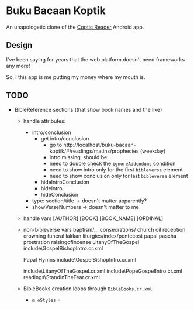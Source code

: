 # Buku Bacaan Koptik

An unapologetic clone of the [Coptic Reader](https://play.google.com/store/apps/details?id=com.app.copticreader&hl=en_US) Android app.

## Design
I've been saying for years that the web platform doesn't need frameworks any more!

So, I this app is me putting my money where my mouth is.

## TODO
- BibleReference sections (that show book names and the like)
	- handle attributes:
		- intro/conclusion
			- get intro/conclusion
				- go to http://localhost/buku-bacaan-koptik/#/readings/matins/prophecies (weekday)
				- intro missing. should be:
				- need to double check the `ignoreAddendums` condition
				- need to show intro only for the first `bibleverse` element
				- need to show conclusion only for last `bibleverse` element
			- hideIntroConclusion
			- hideIntro
			- hideConclusion
		- type: section/title -> doesn't matter apparently?
		- showVerseNumbers -> doesn't matter to me

	- handle vars
		[AUTHOR]
		[BOOK]
		[BOOK_NAME]
		[ORDINAL]

	- non-bibleverse vars
		baptism/...
		consecrations/
			church
			oil
			reception
		crowning
		funeral
		lakkan
		liturgies/index/pentecost
		papal
		pascha
		prostration
		raisingofincense
			LitanyOfTheGospel
				include\GospelBishopIntro.cr.xml

		Papal Hymns
			include\GospelBishopIntro.cr.xml

		include\LitanyOfTheGospel.cr.xml
		include\PopeGospelIntro.cr.xml
		readings\StandInTheFear.cr.xml

	- BibleBooks creation loops through `BibleBooks.cr.xml`
		- `m_oStyles` = <Style id>
			- <Introduction> & <Conclusion>
			- possible 3 languages
		- `m_oBooks` = <Book id style>
			- <Book> & <Author>
			- possible 3 languages
			- style attr is the link between <Style> & <Book>

- DONE - repository
	- network data source
	- internal data source

- DONE - translations

- DONE - SeasonEvaluator tests
	- isFeast blows up
		- in java, isFeast => Seasons.isSeason => Seasons.matchesCurrentSeason => SeasonEvaluator.checkCurrentSeason (including its leaves)
		- SeasonEvaluator.checkCurrentSeason is like a mini version of SeasonEvaluator.isCurrentSeason it only checks:
			- isSaintSeason
			- isForceSeason

## TODO 2: MOAR STUFF
- DONE - get intro/conclusion
	- go to http://localhost/buku-bacaan-koptik/#/readings/matins/prophecies (weekday)
	- DONE - intro missing. should be:
	- DONE - need to double check the `ignoreAddendums` condition
	- DONE - need to show intro only for the first `bibleverse` element
	- DONE - need to show conclusion only for last `bibleverse` element
	- DONE - need to use `innerHTML` instead of `outerHTML` for `bibleref` tag and set its `display` to `contents`
- DONE - go back after selecting a calendar date
- DONE - localize the dates using code (in home header + calendar header + each event entry) :'(
- support bible xml format in editor
- DONE - issue with nested bibleverse nodes "pascha\resurrection\Prophecies.cr.xml"
- DONE - menu
- bibleref title + outline

- DONE - combine bible chapters into a single document (similar to existing documents)
- hide outline button if empty

## Notes

## Environment Setup

### Decrypter App (Android)
- Android Studio should take care of everything
- Add the encrypted folders under the `app\src\main\assets` folder

### Decrypter (Java)
This one gave great results, but it failed to render some of the arabic characters (on Windows at least)
- Using VSCode, install the Java extension pack, and set the source/destination folders.

### web
No setup necessary! (That's a lie!!)
Just run index.html (or use IIS for example, create an application point it to the `web` folder, and just browse)

### editor
This is a document editor app where we can add new languages to the existing documents.
- open `index.html`, open the document, make the changes in the right-hand column, and save
- replace the old XML under `web/assets/documents/...` with the updated XML

### mobile
This is a Capacitor app that is used to create the actual Android app.
- run `npm install` (only after cloning the repo for the first time)
- run `npm run build`
- run `npx capacitor sync android`
- open Android Studio and build the app!

#### Generating App Icon & Splash Screen
- The `www/manifest.json` file is needed for the assets package to work!
- run the below command
```
npx @capacitor/assets generate --iconBackgroundColor #fff0d9 --iconBackgroundColorDark #fff0d9 --splashBackgroundColor #fff0d9 --splashBackgroundColorDark #fff0d9
```
More info [here](https://github.com/ionic-team/capacitor-assets)

### web-ng (incomplete code) - DELETED in 4476f262bc397607dd3048ec2e4e3e2342f65fa3
- Go to your new project: cd .\web-ng
- Run ionic serve within the app directory to see your app in the browser
- Run ionic capacitor add to add a native iOS or Android project using Capacitor
- Generate your app icon and splash screens using cordova-res --skip-config --copy
- Explore the Ionic docs for components, tutorials, and more: https://ion.link/docs
- Building an enterprise app? Ionic has Enterprise Support and Features: https://ion.link/enterprise-edition

## Notes
menu URI code (for future reference)
```javascript
const xml = new DOMParser().parseFromString(DEFAULT_MENU, 'text/xml').documentElement;
xml.querySelectorAll('[path]').toArray().forEach(p => {
	let segments = [];
	let seg = p;

	while (seg) {
		segments.unshift(seg);
		seg = seg.parentElement;
	}

	p.setAttribute('uri', segments.map(s => s.getAttribute('name')).join('/').toLowerCase().replace(/ /g, '-').replace(/'/g, ''));
});
```
